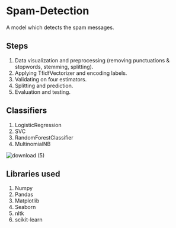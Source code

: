# Spam-Detection

A model which detects the spam messages.

## Steps
1. Data visualization and preprocessing (removing punctuations & stopwords, stemming, splitting).
2. Applying TfidfVectorizer and encoding labels.
3. Validating on four estimators.
4. Splitting and prediction.
5. Evaluation and testing.

## Classifiers
1. LogisticRegression
2. SVC
3. RandomForestClassifier
4. MultinomialNB

![download (5)](https://user-images.githubusercontent.com/62711040/124325954-3af1a800-dba3-11eb-9fac-12715919155c.png)


## Libraries used
1. Numpy
2. Pandas
3. Matplotlib
4. Seaborn
5. nltk
6. scikit-learn
